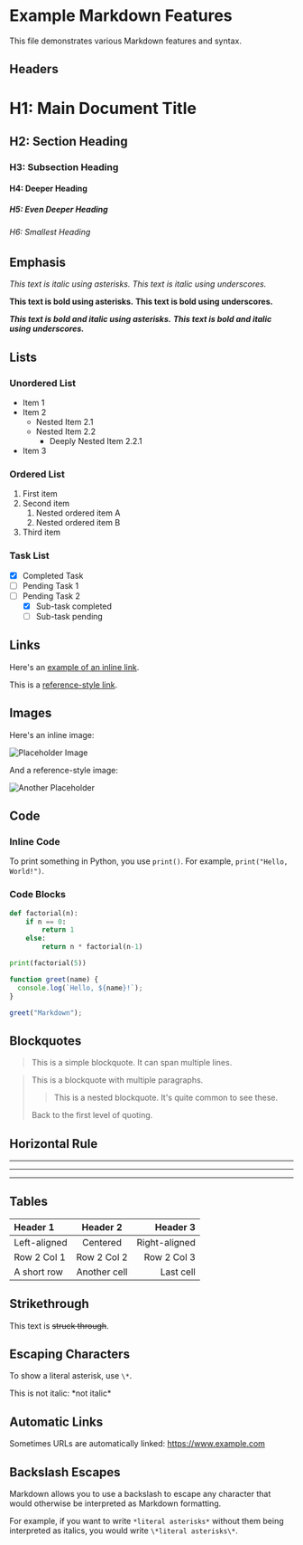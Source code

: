 # Example Markdown Features

This file demonstrates various Markdown features and syntax.

## Headers

# H1: Main Document Title
## H2: Section Heading
### H3: Subsection Heading
#### H4: Deeper Heading
##### H5: Even Deeper Heading
###### H6: Smallest Heading

## Emphasis

*This text is italic using asterisks.*
_This text is italic using underscores._

**This text is bold using asterisks.**
__This text is bold using underscores.__

***This text is bold and italic using asterisks.***
___This text is bold and italic using underscores.___

## Lists

### Unordered List

*   Item 1
*   Item 2
    -   Nested Item 2.1
    -   Nested Item 2.2
        +   Deeply Nested Item 2.2.1
*   Item 3

### Ordered List

1.  First item
2.  Second item
    1.  Nested ordered item A
    2.  Nested ordered item B
3.  Third item

### Task List

-   [x] Completed Task
-   [ ] Pending Task 1
-   [ ] Pending Task 2
    -   [x] Sub-task completed
    -   [ ] Sub-task pending

## Links

Here's an [example of an inline link](https://www.example.com "Example Website").

This is a [reference-style link][google-link].

[google-link]: https://www.google.com "Google Search Engine"

## Images

Here's an inline image:

![Placeholder Image](https://via.placeholder.com/150 "A simple placeholder")

And a reference-style image:

![Another Placeholder][placeholder-ref]

[placeholder-ref]: https://via.placeholder.com/100/FF0000/FFFFFF?text=Red+Box "Red Placeholder"

## Code

### Inline Code

To print something in Python, you use `print()`. For example, `print("Hello, World!")`.

### Code Blocks

```python
def factorial(n):
    if n == 0:
        return 1
    else:
        return n * factorial(n-1)

print(factorial(5))
```

```javascript
function greet(name) {
  console.log(`Hello, ${name}!`);
}

greet("Markdown");
```

## Blockquotes

> This is a simple blockquote.
> It can span multiple lines.

> This is a blockquote with multiple paragraphs.
>
> > This is a nested blockquote.
> > It's quite common to see these.
>
> Back to the first level of quoting.

## Horizontal Rule

---

***

___

## Tables

| Header 1 | Header 2 | Header 3 |
|:--------|:-------:|--------:|
| Left-aligned | Centered | Right-aligned |
| Row 2 Col 1 | Row 2 Col 2 | Row 2 Col 3 |
| A short row | Another cell | Last cell |

## Strikethrough

This text is ~~struck through~~.

## Escaping Characters

To show a literal asterisk, use `\*`.

This is not italic: \*not italic\*

## Automatic Links

Sometimes URLs are automatically linked: <https://www.example.com>

## Backslash Escapes

Markdown allows you to use a backslash to escape any character that would otherwise be interpreted as Markdown formatting.

For example, if you want to write `*literal asterisks*` without them being interpreted as italics, you would write `\*literal asterisks\*`.

